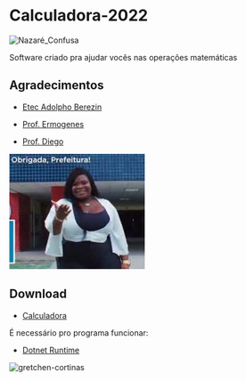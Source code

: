 # Calculadora-2022
 ![Nazaré_Confusa](https://cdn.dicionariopopular.com/imagens/melhores-memes-brasileiros-54s.jpg)
 
 Software criado pra ajudar vocês nas operações matemáticas


## Agradecimentos
- [Etec Adolpho Berezin](http://eteab.com.br/)

- [Prof. Ermogenes](https://github.com/ermogenes)
- [Prof. Diego](https://github.com/diegoneri)


 ![obrigado prefeitura](download.jpg)

## Download

- [Calculadora](dist/Projeto-Final-2022.zip)
 
 É necessário pro programa funcionar:
- [Dotnet Runtime](https://dotnet.microsoft.com/en-us/download)

![gretchen-cortinas](https://user-images.githubusercontent.com/98716137/175748543-3b443891-04c1-4708-8ce4-3b5b9dc1506f.gif)
